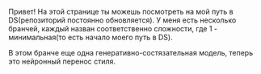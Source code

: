 Привет! На этой странице ты можешь посмотреть на мой путь в DS(репозиторий постоянно обновляется). У меня есть несколько бранчей, каждый назван соответственно сложности, где 1 - минимальная(то есть начало моего путь в DS).

В этом бранче еще одна генеративно-состязательная модель, теперь это нейронный перенос стиля.
